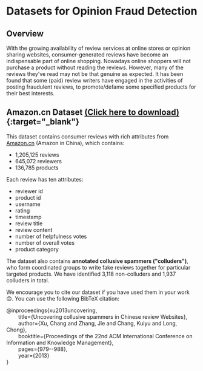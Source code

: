 # Datasets for Opinion Fraud Detection
## Overview
With the growing availability of review services at online stores or opinion sharing websites, consumer-generated reviews have become an indispensable part of online shopping. Nowadays online shoppers will not purchase a product without reading the reviews. However, many of the reviews they've read may not be that genuine as expected. It has been found that some (paid) review writers have engaged in the activities of posting fraudulent reviews, to promote/defame some specified products for their best interests.

## Amazon.cn Dataset [(Click here to download)](https://drive.google.com/folderview?id=0B9sH-hWFN-5zSzFKWTNfUWVrSEU&usp=sharing){:target="_blank"}
This dataset contains consumer reviews with rich attributes from [Amazon.cn](https://www.amazon.cn/) (Amazon in China), which contains:
* 1,205,125 reviews 
* 645,072 reviewers 
* 136,785 products

Each review has ten attributes: 
* reviewer id
* product id
* username
* rating
* timestamp
* review title
* review content
* number of helpfulness votes
* number of overall votes
* product category

The dataset also contains **annotated collusive spammers ("colluders")**, who form coordinated groups to write fake reviews together for particular targeted products. We have identified 3,118 non-colluders and 1,937 colluders in total.

We encourage you to cite our dataset if you have used them in your work :blush:. You can use the following BibTeX citation:

@inproceedings{xu2013uncovering,  
    &nbsp;&nbsp;&nbsp;&nbsp;&nbsp;&nbsp;&nbsp;&nbsp;title={Uncovering collusive spammers in Chinese review Websites},  
    &nbsp;&nbsp;&nbsp;&nbsp;&nbsp;&nbsp;&nbsp;&nbsp;author={Xu, Chang and Zhang, Jie and Chang, Kuiyu and Long, Chong},  
    &nbsp;&nbsp;&nbsp;&nbsp;&nbsp;&nbsp;&nbsp;&nbsp;booktitle={Proceedings of the 22nd ACM International Conference on Information and Knowledge Management},  
    &nbsp;&nbsp;&nbsp;&nbsp;&nbsp;&nbsp;&nbsp;&nbsp;pages={979--988},  
    &nbsp;&nbsp;&nbsp;&nbsp;&nbsp;&nbsp;&nbsp;&nbsp;year={2013}  
}
